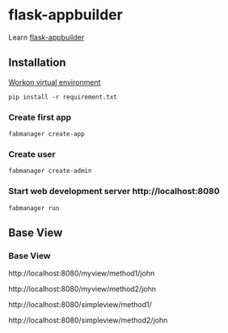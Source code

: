 # flask-appbuilder
Learn [flask-appbuilder](http://flask-appbuilder.readthedocs.io/en/latest/index.html)

## Installation
[Workon virtual environment](http://virtualenvwrapper.readthedocs.io/en/latest/install.html#shell-startup-file)

```
pip install -r requirement.txt
```

### Create first app
```
fabmanager create-app
```
### Create user
```
fabmanager create-admin
```
### Start web development server http://localhost:8080
```
fabmanager run
```

## Base View
### Base View
http://localhost:8080/myview/method1/john

http://localhost:8080/myview/method2/john

http://localhost:8080/simpleview/method1/

http://localhost:8080/simpleview/method2/john

